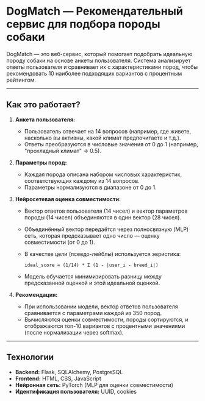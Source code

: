 # DogMatch — Рекомендательный сервис для подбора породы собаки

DogMatch — это веб-сервис, который помогает подобрать идеальную породу собаки на основе анкеты пользователя. Система анализирует ответы пользователя и сравнивает их с характеристиками пород, чтобы рекомендовать 10 наиболее подходящих вариантов с процентным рейтингом.

---

## Как это работает?

1. **Анкета пользователя:**
   - Пользователь отвечает на 14 вопросов (например, где живете, насколько вы активны, какой климат предпочитаете и т.д.).
   - Ответы преобразуются в числовые значения от 0 до 1 (например, "прохладный климат" → 0.5).

2. **Параметры пород:**
   - Каждая порода описана набором числовых характеристик, соответствующих каждому из 14 вопросов.
   - Параметры нормализуются в диапазоне от 0 до 1.

3. **Нейросетевая оценка совместимости:**
   - Вектор ответов пользователя (14 чисел) и вектор параметров породы (14 чисел) объединяются в один вектор (28 чисел).
   - Объединённый вектор передаётся через полносвязную (MLP) сеть, которая предсказывает одно число — оценку совместимости (от 0 до 1).
   - В качестве цели (псевдо-лейблы) используется эвристика:
     
     ```
     ideal_score = (1/14) * Σ (1 - |user_i - breed_i|)
     ```
     
   - Модель обучается минимизировать разницу между предсказанной оценкой и этой идеальной оценкой.

4. **Рекомендация:**
   - При использовании модели, вектор ответов пользователя сравнивается с параметрами каждой из 350 пород.
   - Вычисляются оценки совместимости, породы сортируются, и отображаются топ-10 вариантов с процентными значениями (после нормализации через softmax).

---

## Технологии

- **Backend:** Flask, SQLAlchemy, PostgreSQL  
- **Frontend:** HTML, CSS, JavaScript  
- **Нейронная сеть:** PyTorch (MLP для оценки совместимости)  
- **Идентификация пользователя:** UUID, cookies